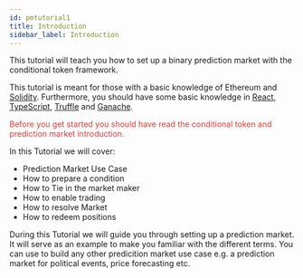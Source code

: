 ```yaml
---
id: pmtutorial1
title: Introduction
sidebar_label: Introduction
---
```


This tutorial will teach you how to set up a binary prediction market with the conditional token framework. 

This tutorial is meant for those with a basic knowledge of Ethereum and [Solidity](https://solidity.readthedocs.io/en/latest/). Furthermore, you should have some basic knowledge in [React](https://reactjs.org/), [TypeScript](https://www.typescriptlang.org/), [Truffle](https://www.trufflesuite.com/docs/truffle/overview) and [Ganache](https://www.trufflesuite.com/docs/ganache/overview).

<span style="color:#DB3A3D">Before you get started you should have read the conditional token and prediction market introduction. </span>

In this Tutorial we will cover: 

- Prediction Market Use Case
- How to prepare a condition
- How to Tie in the market maker
- How to enable trading
- How to resolve Market
- How to redeem positions

During this Tutorial we will guide you through setting up a prediction market. It will serve as an example to make you familiar with the different terms. You can use to build any other predicition market use case e.g. a prediction market for political events, price forecasting etc.

